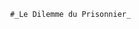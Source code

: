                                          #_Le Dilemme du Prisonnier_                          
                                   
       
                                 
                                  
                                 
